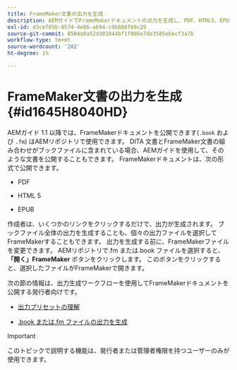 ```yaml
---
title: FrameMaker文書の出力を生成
description: AEMガイドでFrameMakerドキュメントの出力を生成し、PDF、HTML5、EPUB形式で公開する方法を説明します。
exl-id: d3cef05b-8574-4e86-ab94-c9b880fb9c29
source-git-commit: 8504a0a52d381044bf1f0d6e7de3585ebecf3a7b
workflow-type: tm+mt
source-wordcount: '202'
ht-degree: 1%

---
```


# FrameMaker文書の出力を生成 {#id1645H8040HD}

AEMガイド 1.1 以降では、FrameMakerドキュメントを公開できます\(`.book` および `.fm`\) はAEMリポジトリで使用できます。 DITA 文書とFrameMaker文書の組み合わせがブックファイルに含まれている場合、AEMガイドを使用して、そのような文書を公開することもできます。 FrameMakerドキュメントは、次の形式で公開できます。

- PDF

- HTML 5

- EPUB


作成者は、いくつかのリンクをクリックするだけで、出力が生成されます。 ブックファイル全体の出力を生成することも、個々の出力ファイルを選択してFrameMakerすることもできます。 出力を生成する前に、FrameMakerファイルを変更できます。 AEMリポジトリで.fm または.book ファイルを選択すると、 **「開く」FrameMaker** ボタンをクリックします。 このボタンをクリックすると、選択したファイルがFrameMakerで開きます。

次の節の情報は、出力生成ワークフローを使用してFrameMakerドキュメントを公開する発行者向けです。

- [出力プリセットの理解](fm-output-understand-presets.md#)

- [.book または.fm ファイルの出力を生成](fm-output-generate.md#)

>[!IMPORTANT]
>
> このトピックで説明する機能は、発行者または管理者権限を持つユーザーのみが使用できます。

